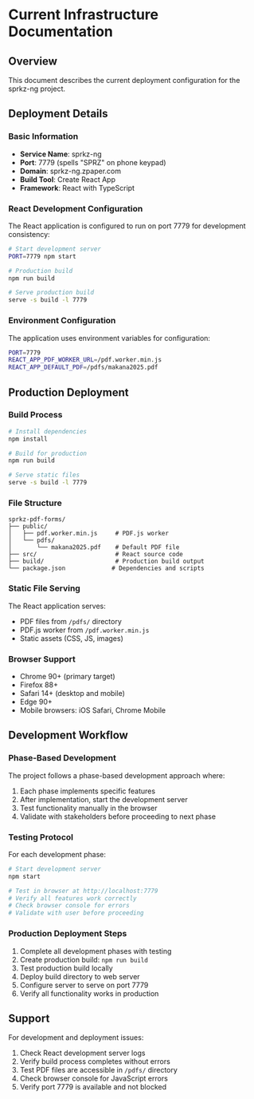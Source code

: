 # Current Infrastructure Documentation

## Overview

This document describes the current deployment configuration for the sprkz-ng project.

## Deployment Details

### Basic Information
- **Service Name**: sprkz-ng
- **Port**: 7779 (spells "SPRZ" on phone keypad)
- **Domain**: sprkz-ng.zpaper.com
- **Build Tool**: Create React App
- **Framework**: React with TypeScript

### React Development Configuration
The React application is configured to run on port 7779 for development consistency:

```bash
# Start development server
PORT=7779 npm start

# Production build
npm run build

# Serve production build
serve -s build -l 7779
```

### Environment Configuration
The application uses environment variables for configuration:

```bash
PORT=7779
REACT_APP_PDF_WORKER_URL=/pdf.worker.min.js
REACT_APP_DEFAULT_PDF=/pdfs/makana2025.pdf
```

## Production Deployment

### Build Process
```bash
# Install dependencies
npm install

# Build for production
npm run build

# Serve static files
serve -s build -l 7779
```

### File Structure
```
sprkz-pdf-forms/
├── public/
│   ├── pdf.worker.min.js     # PDF.js worker
│   └── pdfs/
│       └── makana2025.pdf    # Default PDF file
├── src/                      # React source code
├── build/                    # Production build output
└── package.json             # Dependencies and scripts
```

### Static File Serving
The React application serves:
- PDF files from `/pdfs/` directory
- PDF.js worker from `/pdf.worker.min.js`
- Static assets (CSS, JS, images)

### Browser Support
- Chrome 90+ (primary target)
- Firefox 88+
- Safari 14+ (desktop and mobile)
- Edge 90+
- Mobile browsers: iOS Safari, Chrome Mobile

## Development Workflow

### Phase-Based Development
The project follows a phase-based development approach where:
1. Each phase implements specific features
2. After implementation, start the development server
3. Test functionality manually in the browser
4. Validate with stakeholders before proceeding to next phase

### Testing Protocol
For each development phase:
```bash
# Start development server
npm start

# Test in browser at http://localhost:7779
# Verify all features work correctly
# Check browser console for errors
# Validate with user before proceeding
```

### Production Deployment Steps
1. Complete all development phases with testing
2. Create production build: `npm run build`
3. Test production build locally
4. Deploy build directory to web server
5. Configure server to serve on port 7779
6. Verify all functionality works in production

## Support

For development and deployment issues:
1. Check React development server logs
2. Verify build process completes without errors
3. Test PDF files are accessible in `/pdfs/` directory
4. Check browser console for JavaScript errors
5. Verify port 7779 is available and not blocked